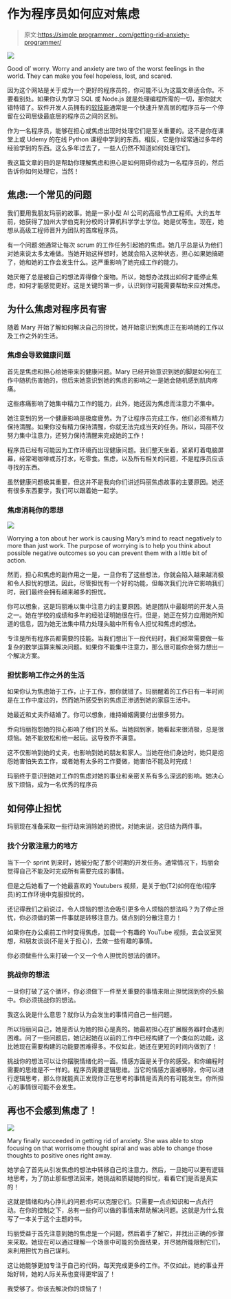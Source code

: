 # 作为程序员如何应对焦虑

> 原文:[https://simple programmer . com/getting-rid-anxiety-programmer/](https://simpleprogrammer.com/getting-rid-anxiety-programmer/)

![](img/a4f3999e616596ff6b6a3c3ae1deecc4.png)

Good ol’ worry. Worry and anxiety are two of the worst feelings in the world. They can make you feel hopeless, lost, and scared.

因为这个网站是关于成为一个更好的程序员的，你可能不认为这篇文章适合你。不要看别处。如果你认为学习 SQL 或 Node.js 就是处理编程所需的一切，那你就大错特错了。软件开发人员拥有的[软技能](http://simpleprogrammer.com/softskills)通常是一个快速升至高层的程序员与一个停留在公司层级最底层的程序员之间的区别。

作为一名程序员，能够在担心或焦虑出现时处理它们是至关重要的。这不是你在课堂上或 Udemy 的在线 Python 课程中学到的东西。相反，它是你经常通过多年的经验学到的东西。这么多年过去了，一些人仍然不知道如何处理它们。

我这篇文章的目的是帮助你理解焦虑和担心是如何阻碍你成为一名程序员的，然后告诉你如何处理它，当然！

## 焦虑:一个常见的问题

我们要用我朋友玛丽的故事。她是一家小型 AI 公司的高级节点工程师。大约五年前，她获得了加州大学伯克利分校的计算机科学学士学位。她是优等生。现在，她想从高级工程师晋升为团队的首席程序员。

有一个问题:她通常让每次 scrum 的工作任务引起她的焦虑。她几乎总是认为他们对她来说太多太难做。当她开始这样想时，她就会陷入这种状态，担心如果她搞砸了，她和她的工作会发生什么。这严重影响了她完成工作的能力。

她厌倦了总是被自己的想法弄得像个废物。所以，她想办法找出如何才能停止焦虑，如何才能感觉更好。这是关键的第一步，认识到你可能需要帮助来应对焦虑。

## 为什么焦虑对程序员有害

随着 Mary 开始了解如何解决自己的担忧，她开始意识到焦虑正在影响她的工作以及工作之外的生活。

### 焦虑会导致健康问题

首先是焦虑和担心给她带来的健康问题。Mary 已经开始意识到她的脚是如何在工作中随机伤害她的，但后来她意识到她的焦虑的影响之一是她会随机感到肌肉疼痛。

这些疼痛影响了她集中精力工作的能力，此外，她还因为焦虑而注意力不集中。

她注意到的另一个健康影响是极度疲劳。为了让程序员完成工作，他们必须有精力保持清醒。如果你没有精力保持清醒，你就无法完成当天的任务。所以，玛丽不仅努力集中注意力，还努力保持清醒来完成她的工作！

程序员已经有可能因为工作环境而出现健康问题。我们整天坐着，紧紧盯着电脑屏幕，经常喝咖啡或苏打水，吃零食。焦虑，以及所有相关的问题，不是程序员应该寻找的东西。

虽然健康问题极其重要，但这并不是我向你们讲述玛丽焦虑故事的主要原因。她还有很多东西要学，我们可以跟着她一起学。

### 焦虑消耗你的思想

![](img/946ffd3e60908164509e1835e635fdd4.png)

Worrying a ton about her work is causing Mary’s mind to react negatively to more than just work. The purpose of worrying is to help you think about possible negative outcomes so you can prevent them with a little bit of action.

然而，担心和焦虑的副作用之一是，一旦你有了这些想法，你就会陷入越来越消极和令人担忧的想法。因此，尽管担忧有一个好的功能，但每次我们允许它影响我们时，我们最终会拥有越来越多的担忧。

你可以想象，这是玛丽难以集中注意力的主要原因。她是团队中最聪明的开发人员之一。她在学校的成绩和多年的经验证明她很在行。但是，她正在努力应用她所知道的信息，因为她无法集中精力处理头脑中所有令人担忧和焦虑的想法。

专注是所有程序员都需要的技能。当我们想出下一段代码时，我们经常需要做一些复杂的数学运算来解决问题。如果你不能集中注意力，那么很可能你会努力想出一个解决方案。

### 担忧影响工作之外的生活

如果你认为焦虑始于工作，止于工作，那你就错了。玛丽醒着的工作日有一半时间是在工作中度过的，然而她所感受到的焦虑正渗透到她的家庭生活中。

她最近和丈夫乔结婚了。你可以想象，维持婚姻需要付出很多努力。

乔向玛丽抱怨她的担心影响了他们的关系。当她回到家，她看起来很消极，总是很烦恼。她不能放松和他一起玩。这导致乔不满意。

这不仅影响到她的丈夫，也影响到她的朋友和家人。当她在他们身边时，她只是抱怨她害怕失去工作，或者她有太多的工作要做，她害怕不能及时完成！

玛丽终于意识到她对工作的焦虑对她的事业和亲密关系有多么深远的影响。她决心放下烦恼，成为一名优秀的程序员

## 如何停止担忧

玛丽现在准备采取一些行动来消除她的担忧，对她来说，这归结为两件事。

### 找个分散注意力的地方

当下一个 sprint 到来时，她被分配了那个时期的开发任务。通常情况下，玛丽会觉得自己不能及时完成所有需要完成的事情。

但是之后她看了一个她最喜欢的 Youtubers 视频，是关于他(T2)如何在他(程序员)的工作环境中克服担忧的。

还记得我们之前说过，令人烦恼的想法会吸引更多令人烦恼的想法吗？为了停止担忧，你必须做的第一件事就是转移注意力。做点别的分散注意力！

如果你在办公桌前工作时变得焦虑，加载一个有趣的 YouTube 视频，去会议室冥想，和朋友谈谈(不是关于担心)，去做一些有趣的事情。

你必须做些什么来打破一个又一个令人担忧的想法的循环。

### 挑战你的想法

一旦你打破了这个循环，你必须做下一件至关重要的事情来阻止担忧回到你的头脑中。你必须挑战你的想法。

我这么说是什么意思？就你认为会发生的事情问自己一些问题。

所以玛丽问自己，她是否认为她的担心是真的。她最初担心在扩展服务器时会遇到困难。问了一些问题后，她记起她在以前的工作中已经构建了一个类似的功能，这比她现在需要构建的功能要困难得多。不仅如此，她还在更短的时间内做到了！

挑战你的想法可以让你摆脱情绪化的一面。情感方面是关于你的感受。和你编程时需要的思维是不一样的。程序员需要逻辑思维。当它的情感方面被移除，你可以进行逻辑思考，那么你就能真正发现你正在思考的事情是否真的有可能发生。你所担心的事情很可能不会发生。

## 再也不会感到焦虑了！

![](img/b3f351f0c3d9d6e101f00241ecf41906.png)

Mary finally succeeded in getting rid of anxiety. She was able to stop focusing on that worrisome thought spiral and was able to change those thoughts to positive ones right away.

她学会了首先从引发焦虑的想法中转移自己的注意力。然后，一旦她可以更有逻辑地思考，为了防止那些想法回来，她挑战和质疑她的担忧，看看它们是否是真实的！

这就是情绪和内心挣扎的问题:你可以克服它们。只需要一点点知识和一点点行动。在你的控制之下，总有一些你可以做的事情来帮助解决问题。这就是为什么我写了一本关于这个主题的书。

玛丽受益于首先注意到她的焦虑是一个问题，然后着手了解它，并找出正确的步骤来采取。她现在可以通过理解一个场景中可能的负面结果，并尽她所能限制它们，来利用担忧为自己谋利。

这让她能够更加专注于自己的代码，每天完成更多的工作。不仅如此，她的事业开始好转，她的人际关系也变得更牢固了！

我受够了。你该去解决你的烦恼了！